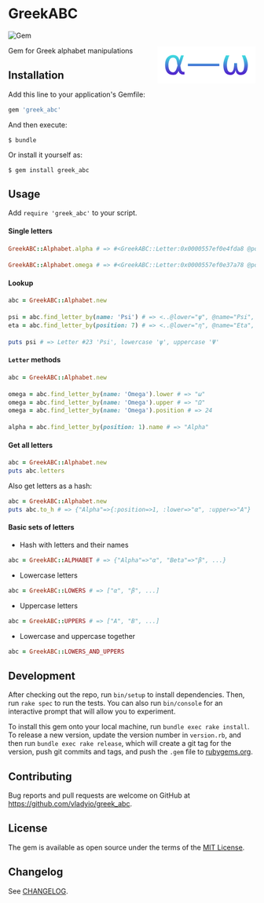 # GreekABC

![Gem](https://img.shields.io/gem/v/greek_abc.svg?color=rgb%28100%2C%20180%2C%200%29&label=gem%20version)

<img src=".logo.png" width="200px" align="right">

Gem for Greek alphabet manipulations

## Installation

Add this line to your application's Gemfile:

```ruby
gem 'greek_abc'
```

And then execute:

    $ bundle

Or install it yourself as:

    $ gem install greek_abc

## Usage

Add `require 'greek_abc'` to your script.

#### Single letters

```ruby
GreekABC::Alphabet.alpha # => #<GreekABC::Letter:0x0000557ef0e4fda8 @position=1, @name="Alpha", @lower="α", @upper="Α">

GreekABC::Alphabet.omega # => #<GreekABC::Letter:0x0000557ef0e37a78 @position=24, @name="Omega", @lower="ω", @upper="Ω">
```

#### Lookup

```ruby
abc = GreekABC::Alphabet.new

psi = abc.find_letter_by(name: 'Psi') # => <..@lower="ψ", @name="Psi", @position=23, @upper="Ψ">
eta = abc.find_letter_by(position: 7) # => <..@lower="η", @name="Eta", @position=7, @upper="Η">

puts psi # => Letter #23 'Psi', lowercase 'ψ', uppercase 'Ψ'
```

#### `Letter` methods

```ruby
abc = GreekABC::Alphabet.new

omega = abc.find_letter_by(name: 'Omega').lower # => "ω"
omega = abc.find_letter_by(name: 'Omega').upper # => "Ω"
omega = abc.find_letter_by(name: 'Omega').position # => 24

alpha = abc.find_letter_by(position: 1).name # => "Alpha"
```

#### Get all letters

```ruby
abc = GreekABC::Alphabet.new
puts abc.letters
```

Also get letters as a hash:

```ruby
abc = GreekABC::Alphabet.new
puts abc.to_h # => {"Alpha"=>{:position=>1, :lower=>"α", :upper=>"Α"}
```

#### Basic sets of letters

- Hash with letters and their names

```ruby
abc = GreekABC::ALPHABET # => {"Alpha"=>"α", "Beta"=>"β", ...}
```

- Lowercase letters

```ruby
abc = GreekABC::LOWERS # => ["α", "β", ...]
```

- Uppercase letters

```ruby
abc = GreekABC::UPPERS # => ["Α", "Β", ...]
```

- Lowercase and uppercase together

```ruby
abc = GreekABC::LOWERS_AND_UPPERS
```

## Development

After checking out the repo, run `bin/setup` to install dependencies. Then, run `rake spec` to run the tests. You can also run `bin/console` for an interactive prompt that will allow you to experiment.

To install this gem onto your local machine, run `bundle exec rake install`. To release a new version, update the version number in `version.rb`, and then run `bundle exec rake release`, which will create a git tag for the version, push git commits and tags, and push the `.gem` file to [rubygems.org](https://rubygems.org).

## Contributing

Bug reports and pull requests are welcome on GitHub at https://github.com/vladyio/greek_abc.

## License

The gem is available as open source under the terms of the [MIT License](https://opensource.org/licenses/MIT).

## Changelog

See [CHANGELOG](CHANGELOG.md).

